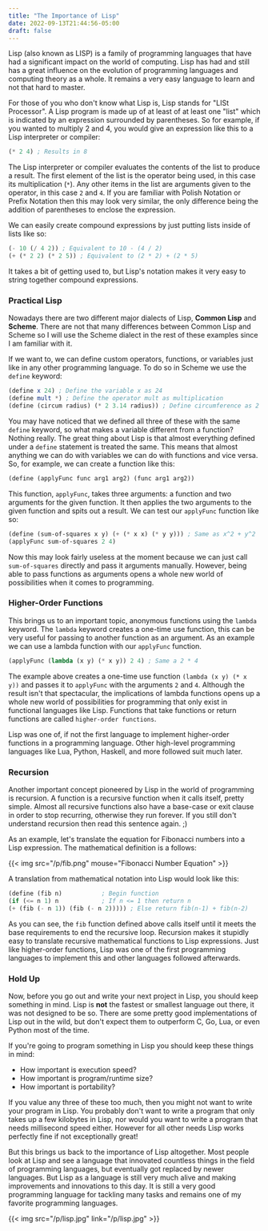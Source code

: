 ```yaml
---
title: "The Importance of Lisp"
date: 2022-09-13T21:44:56-05:00
draft: false
---
```


Lisp (also known as LISP) is a family of programming languages that have had a
significant impact on the world of computing. Lisp has had and still
has a great influence on the evolution of programming languages and computing
theory as a whole. It remains a very easy language to learn and not that hard
to master. 

For those of you who don't know what Lisp is, Lisp stands for "LISt Processor".
A Lisp program is made up of at least of at least one "list" which is
indicated by an expression surrounded by parentheses. So for example,
if you wanted to multiply 2 and 4, you would give an expression like this
to a Lisp interpreter or compiler:

``` scheme
(* 2 4) ; Results in 8
```

The Lisp interpreter or compiler evaluates the contents of the list to
produce a result. The first element of the list is the operator being used,
in this case its multiplication (`*`). Any other items in the list are
arguments given to the operator, in this case `2` and `4`. If you are familiar
with Polish Notation or Prefix Notation then this may look very similar, the
only difference being the addition of parentheses to enclose the expression.

We can easily create compound expressions by just putting lists inside of
lists like so:

``` scheme
(- 10 (/ 4 2)) ; Equivalent to 10 - (4 / 2)
(+ (* 2 2) (* 2 5)) ; Equivalent to (2 * 2) + (2 * 5)
```

It takes a bit of getting used to, but Lisp's notation makes it very easy to
string together compound expressions.

### Practical Lisp

Nowadays there are two different major dialects of Lisp, **Common Lisp** and
**Scheme**. There are not that many differences between Common Lisp and
Scheme so I will use the Scheme dialect in the rest of these examples since
I am familiar with it.

If we want to, we can define custom operators, functions, or variables just
like in any other programming language. To do so in Scheme we use the
`define` keyword:

``` scheme
(define x 24) ; Define the variable x as 24
(define mult *) ; Define the operator mult as multiplication
(define (circum radius) (* 2 3.14 radius)) ; Define circumference as 2 * π * radius
```

You may have noticed that we defined all three of these with the same `define`
keyword, so what makes a variable different from a function? Nothing really.
The great thing about Lisp is that almost everything defined under a `define`
statement is treated the same. This means that almost anything we can do with
variables we can do with functions and vice versa. So, for example, we can
create a function like this:

``` scheme
(define (applyFunc func arg1 arg2) (func arg1 arg2))
```

This function, `applyFunc`, takes three arguments: a function and two arguments
for the given function. It then applies the two arguments to the given function
and spits out a result. We can test our `applyFunc` function like so:

``` scheme
(define (sum-of-squares x y) (+ (* x x) (* y y))) ; Same as x^2 + y^2
(applyFunc sum-of-squares 2 4)
```

Now this may look fairly useless at the moment because we can just call
`sum-of-squares` directly and pass it arguments manually. However, being able
to pass functions as arguments opens a whole new world of possibilities when
it comes to programming.

### Higher-Order Functions

This brings us to an important topic, anonymous functions using the `lambda`
keyword. The `lambda` keyword creates a one-time use function, this can be
very useful for passing to another function as an argument. As an example we
can use a lambda function with our `applyFunc` function.

``` scheme
(applyFunc (lambda (x y) (* x y)) 2 4) ; Same a 2 * 4
```

The example above creates a one-time use function `(lambda (x y) (* x y))`
and passes it to `applyFunc` with the arguments `2` and `4`. Although the
result isn't that spectacular, the implications of lambda functions opens up
a whole new world of possibilities for programming that only exist in
functional languages like Lisp. Functions that take functions or return
functions are called `higher-order functions`.

Lisp was one of, if not the first language to implement higher-order functions
in a programming language. Other high-level programming languages like Lua,
Python, Haskell, and more followed suit much later.

### Recursion

Another important concept pioneered by Lisp in the world of programming is
recursion. A function is a recursive function when it calls itself, pretty
simple. Almost all recursive functions also have a base-case or exit clause
in order to stop recurring, otherwise they run forever.
If you still don't understand recursion then read this sentence again. ;)

As an example, let's translate the equation for Fibonacci numbers into a
Lisp expression. The mathematical definition is a follows:

{{< img src="/p/fib.png" mouse="Fibonacci Number Equation" >}}

A translation from mathematical notation into Lisp would look like this:

``` scheme
(define (fib n)			  ; Begin function
(if (<= n 1) n			  ; If n <= 1 then return n
(+ (fib (- n 1)) (fib (- n 2))))) ; Else return fib(n-1) + fib(n-2)
```

As you can see, the `fib` function defined above calls itself until it meets
the base requirements to end the recursive loop. Recursion makes it stupidly
easy to translate recursive mathematical functions to Lisp expressions.
Just like higher-order functions, Lisp was one of the first programming languages
to implement this and other languages followed afterwards.

### Hold Up

Now, before you go out and write your next project in Lisp, you should keep
something in mind. Lisp is **not** the fastest or smallest language out there, it
was not designed to be so. There are some pretty good implementations of Lisp
out in the wild, but don't expect them to outperform C, Go, Lua, or even
Python most of the time.

If you're going to program something in Lisp you should keep these things in
mind:

- How important is execution speed?
- How important is program/runtime size?
- How important is portability?

If you value any three of these too much, then you might not want to write
your program in Lisp. You probably don't want to write a program that only
takes up a few kilobytes in Lisp, nor would you want to write a program that
needs millisecond speed either. However for all other needs Lisp works
perfectly fine if not exceptionally great!

But this brings us back to the importance of Lisp altogether. Most people
look at Lisp and see a language that innovated countless things in the field
of programming languages, but eventually got replaced by newer languages. But
Lisp as a language is still very much alive and making improvements and
innovations to this day. It is still a very good programming language for
tackling many tasks and remains one of my favorite programming languages.

{{< img src="/p/lisp.jpg" link="/p/lisp.jpg" >}}
